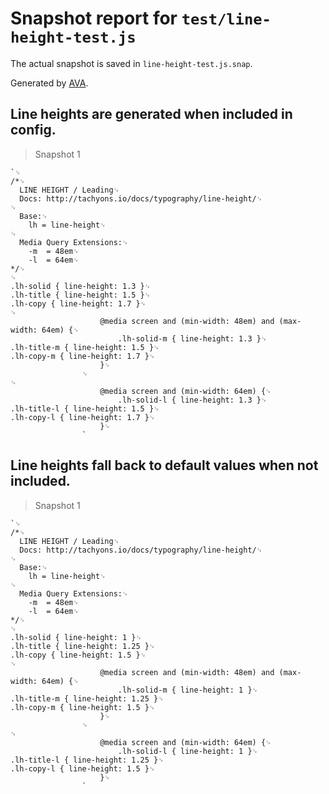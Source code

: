 # Snapshot report for `test/line-height-test.js`

The actual snapshot is saved in `line-height-test.js.snap`.

Generated by [AVA](https://ava.li).

## Line heights are generated when included in config.

> Snapshot 1

    `␊
    /*␊
      LINE HEIGHT / Leading␊
      Docs: http://tachyons.io/docs/typography/line-height/␊
    ␊
      Base:␊
        lh = line-height␊
    ␊
      Media Query Extensions:␊
        -m  = 48em␊
        -l  = 64em␊
    */␊
    ␊
    .lh-solid { line-height: 1.3 }␊
    .lh-title { line-height: 1.5 }␊
    .lh-copy { line-height: 1.7 }␊
    ␊
    					@media screen and (min-width: 48em) and (max-width: 64em) {␊
    						.lh-solid-m { line-height: 1.3 }␊
    .lh-title-m { line-height: 1.5 }␊
    .lh-copy-m { line-height: 1.7 }␊
    					}␊
    				␊
    ␊
    					@media screen and (min-width: 64em) {␊
    						.lh-solid-l { line-height: 1.3 }␊
    .lh-title-l { line-height: 1.5 }␊
    .lh-copy-l { line-height: 1.7 }␊
    					}␊
    				`

## Line heights fall back to default values when not included.

> Snapshot 1

    `␊
    /*␊
      LINE HEIGHT / Leading␊
      Docs: http://tachyons.io/docs/typography/line-height/␊
    ␊
      Base:␊
        lh = line-height␊
    ␊
      Media Query Extensions:␊
        -m  = 48em␊
        -l  = 64em␊
    */␊
    ␊
    .lh-solid { line-height: 1 }␊
    .lh-title { line-height: 1.25 }␊
    .lh-copy { line-height: 1.5 }␊
    ␊
    					@media screen and (min-width: 48em) and (max-width: 64em) {␊
    						.lh-solid-m { line-height: 1 }␊
    .lh-title-m { line-height: 1.25 }␊
    .lh-copy-m { line-height: 1.5 }␊
    					}␊
    				␊
    ␊
    					@media screen and (min-width: 64em) {␊
    						.lh-solid-l { line-height: 1 }␊
    .lh-title-l { line-height: 1.25 }␊
    .lh-copy-l { line-height: 1.5 }␊
    					}␊
    				`
